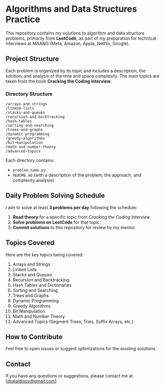 # Algorithms and Data Structures Practice

This repository contains my solutions to algorithm and data structure problems, primarily from **LeetCode**, as part of my preparation for technical interviews at MAANG (Meta, Amazon, Apple, Netflix, Google).

## Project Structure

Each problem is organized by its topic and includes a description, the solution, and analysis of the time and space complexity. The main topics are taken from the book **Cracking the Coding Interview**.

### Directory Structure
```
/arrays-and-strings
/linked-lists
/stacks-and-queues
/recursion-and-backtracking
/hash-tables
/sorting-and-searching
/trees-and-graphs
/dynamic-programming
/greedy-algorithms
/bit-manipulation
/math-and-number-theory
/advanced-topics
```

Each directory contains:
- `problem_name.py`
- `README.md` (with a description of the problem, the approach, and complexity analysis)

## Daily Problem Solving Schedule

I aim to solve at least **3 problems per day** following the schedule:
1. **Read theory** for a specific topic from *Cracking the Coding Interview*.
2. **Solve problems on LeetCode** for that topic.
3. **Commit solutions** to this repository for review by my mentor.

## Topics Covered
Here are the key topics being covered:

1. Arrays and Strings
2. Linked Lists
3. Stacks and Queues
4. Recursion and Backtracking
5. Hash Tables and Dictionaries
6. Sorting and Searching
7. Trees and Graphs
8. Dynamic Programming
9. Greedy Algorithms
10. Bit Manipulation
11. Math and Number Theory
12. Advanced Topics (Segment Trees, Tries, Suffix Arrays, etc.)

## How to Contribute

Feel free to open issues or suggest optimizations for the existing solutions.

## Contact

If you have any questions or suggestions, please contact me at [dsalaidinov@gmail.com].
